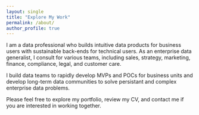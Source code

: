 ```yaml
---
layout: single
title: "Explore My Work"
permalink: /about/
author_profile: true
---
```

I am a data professional who builds intuitive data products for business users with sustainable back-ends for technical users. As an enterprise data generalist, I consult for various teams, including sales, strategy, marketing, finance, compliance, legal, and customer care.

I build data teams to rapidly develop MVPs and POCs for business units and develop long-term data communities to solve persistant and complex enterprise data problems. 

Please feel free to explore my portfolio, review my CV, and contact me if you are interested in working together.